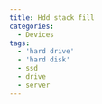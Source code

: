 ```yaml
---
title: Hdd stack fill
categories:
  - Devices
tags:
  - 'hard drive'
  - 'hard disk'
  - ssd
  - drive
  - server
---
```

